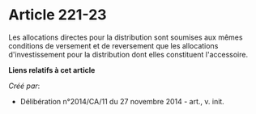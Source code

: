# Article 221-23

Les allocations directes pour la distribution sont soumises aux mêmes conditions de versement et de reversement que les
allocations d'investissement pour la distribution dont elles constituent l'accessoire.

**Liens relatifs à cet article**

_Créé par_:

  - Délibération n°2014/CA/11 du 27 novembre 2014 - art., v. init.
